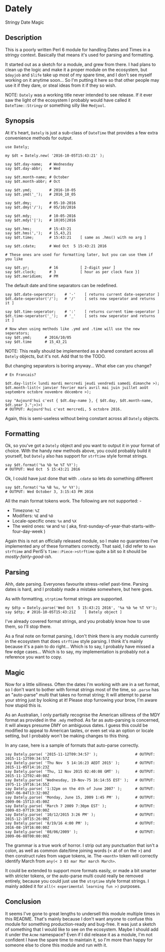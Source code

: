 # Dately
Stringy Date Magic

## Description
This is a poorly written Perl 6 module for handling Dates and Times in a stringy context. Basically that means it's used for parsing and formatting.

It started out as a sketch for a module, and grew from there. I had plans to clean up the logic and make it a proper module on the ecosystem, but `$dayjob` and `$life` take up most of my spare time, and I don't see myself working on it anytime soon... So I'm putting it here so that other people may use it if they dare, or steal ideas from it if they so wish.

NOTE: `Dately` was a working title never intended to see release. If it ever saw the light of the ecosystem I probably would have called it `DateTime::Stringy` or something silly like `Medjool`.

## Synopsis
At it's heart, `Dately` is just a sub-class of `DateTime` that provides a few extra convenience methods for output.

```perl6
use Dately;

my $dt = Dately.new( '2016-10-05T15:43:21' );

say $dt.day-name;   # Wednesday
say $dt.day-abbr;   # Wed

say $dt.month-name; # October
say $dt.month-abbr; # Oct

say $dt.ymd;        # 2016-10-05
say $dt.ymd('_');   # 2016_10_05

say $dt.dmy;        # 05-10-2016
say $dt.dmy('/');   # 05/10/2016

say $dt.mdy;        # 10-05-2016
say $dt.mdy('|');   # 10|05|2016

say $dt.hms;        # 15:43:21
say $dt.hms(',');   # 15,43,21
say $dt.time;       # 15:43:21    [ same as .hms() with no arg ]

say $dt.cdate;      # Wed Oct  5 15:43:21 2016

# These ones are used for formatting later, but you can use them if you like

say $dt.yr;         # 16          [ 2-digit year ]
say $dt.clock;      # 3           [ hour as per clock face }]
say $dt.meridiem;   # PM
```

The default date and time separators can be redefined.
```perl6
say $dt.date-seperator;    # '-'    [ returns current date-seperator ]
$dt.date-seperator('/');   # '/'    [ sets new seperator and returns it ]

say $dt.time-seperator;    # ':'    [ returns current time-seperator ]
$dt.time-seperator('_');   # '_'    [ sets new seperator and returns it ]

# Now when using methods like .ymd and .time will use the new seperators;
say $dt.ymd;      # 2016/10/05
say $dt.time      # 15_43_21
```

NOTE: This really should be implemented as a shared constant across all `Dately` objects, but it's not. Add that to the TODO.

But changing separators is boring anyway... What else can you change?
```perl6
# En Francais?

$dt.day-list(< lundi mardi mercredi jeudi vendredi samedi dimanche >);
$dt.month-list(< janvier février mars avril mai juin juillet août septembre octobre novembre décembre >);

say "Aujourd'hui c'est { $dt.day-name }, { $dt.day, $dt.month-name, $dt.year }.";>)>)
# OUTPUT: Aujourd'hui c'est mercredi, 5 octobre 2016.
```

Again, this is semi-useless without being constant across all `Dately` objects.

## Formatting
Ok, so you've got a `Dately` object and you want to output it in your format of choice. With the handy new methods above, you could probably build it yourself, but `Dately` also has support for `strftime` style format strings.

```perl6
say $dt.format('%a %b %e %T %Y');
# OUTPUT: Wed Oct  5 15:43:21 2016
```
Ok, I could have just done that with `.cdate` so lets do something different

```perl6
say $dt.format('%a %B %u, %r %Y');
# OUTPUT: Wed October 3, 3:15:43 PM 2016
```
All the main format tokens work. The following are not supported: -
  * Timezone: `%Z`
  * Modifiers: `%E` and `%O`
  * Locale-specific ones: `%x` and `%X`
  * The weird ones: `%W` and `%U` ( aka, first-sunday-of-year-that-starts-with-four-day-week )

Again this is not an officially released module, so I make no guarantees I've implemented any of these formatters correctly. That said, I did refer to `man strftime` and Perl5's `Time::Piece->strftime` quite a bit so it should be _mostly-fairly-good-ish_.

## Parsing
Ahh, date parsing. Everyones favourite stress-relief past-time. Parsing dates is hard, and I probably made a mistake somewhere, but here goes.

As with formatting, `strptime` format strings are supported.

```perl6
my $dtp = Dately.parse('Wed Oct  5 15:43:21 2016', '%a %b %e %T %Y');
say $dtp; # 2016-10-05T15:43:21Z    [ Dately object ]
```
I've already covered format strings, and you probably know how to use them, so I'll stop there.

As a final note on format parsing, I don't think there is any module currently in the ecosystem that does `strftime` style parsing. I think it's mainly because it's a pain to do right... Which is to say, I probably have missed a few edge cases... Which is to say, my implementation is probably not a reference you want to copy.

## Magic
Now for a little silliness. Often the dates I'm working with are in a set format, so I don't want to bother with format strings most of the time, so `.parse` has an "auto-parse" multi that takes no format string; It will attempt to parse your string just by looking at it! Please stop furrowing your brow, I'm aware how stupid this is.

As an Australian, I only partially recognise the American silliness of the MDY format as provided in the `.mdy` method. As far as auto-parsing is concerned, it will always presume DMY on ambiguous dates. I guess this could be modified to appeal to American tastes, or even set via an option or locale setting, but I probably won't be making changes to this thing.

In any case, here is a sample of formats that auto-parse correctly.

```perl6
say Dately.parse( '2015-11-12T09:34:57' );                 # OUTPUT: 2015-11-12T09:34:57Z
say Dately.parse( 'Thu Nov  5 14:16:23 AEDT 2015' );       # OUTPUT: 2015-11-05T14:16:23Z
say Dately.parse( 'Thu, 12 Nov 2015 02:40:08 GMT' );       # OUTPUT: 2015-11-12T02:40:08Z
say Dately.parse( 'Wednesday, 19-Nov-75 16:14:55 EST' );   # OUTPUT: 1975-11-19T16:14:55Z
say Dately.parse( '1:32pm on the 4th of June 2007' );      # OUTPUT: 2007-06-04T13:32:00Z
say Dately.parse( 'Monday, June 15, 2009 1:45 PM' );       # OUTPUT: 2009-06-15T13:45:00Z
say Dately.parse( 'March 7 2009 7:30pm EST' );             # OUTPUT: 2009-03-07T19:30:00Z
say Dately.parse( '10/12/2015 3:26 PM' );                  # OUTPUT: 2015-12-10T15:26:00Z
say Dately.parse( '8/19/16 4:00 PM' );                     # OUTPUT: 2016-08-19T16:00:00Z
say Dately.parse( '08/06/2009' );                          # OUTPUT: 2009-06-08T00:00:00Z
```

The grammar is a true work of horror. I strip out any punctuation that isn't a colon, as well as common date/time joining words (< at of on the >) and then construct rules from vague tokens, ie. The `<month>` token will correctly identify March from `any(< 3 03 mar Mar march March>`.

It could be extended to support more formats easily, or made a bit smarter with stricter tokens, or the auto-parse multi could really be removed entirely, because you could just use the `strptime` style format strings. I mainly added it for `all(< experimental learning fun >)` purposes.

## Conclusion
It seems I've gone to great lengths to undersell this module multiple times in this README. That's mainly because I don't want anyone to confuse this module for something production-ready and bug-free. It was just a sketch of something that I would like to see on the ecosystem. Maybe I should add it under the `Acme` namespace? Even if I did release it as a module, I'm not confident I have the spare time to maintain it, so I'm more than happy for someone else to clone this module and run with it.
